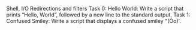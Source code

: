 Shell, I/O Redirections and filters
Task 0: 
Hello World: Write a script that prints “Hello, World”, followed by a new line to the standard output.
Task 1:
Confused Smiley: Write a script that displays a confused smiley "(Ôo)'. 

